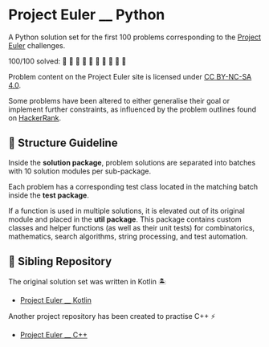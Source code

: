 # Project Euler __ Python

A Python solution set for the first 100 problems corresponding to the [Project Euler](https://projecteuler.net/archives) challenges.

100/100 solved: :snake: :snake: :snake: :snake: :snake: :snake: :snake: :snake: :snake: :snake:

Problem content on the Project Euler site is licensed under [CC BY-NC-SA 4.0](https://projecteuler.net/copyright).

Some problems have been altered to either generalise their goal or implement further constraints, as influenced by the 
problem outlines found on [HackerRank](https://www.hackerrank.com/contests/projecteuler/challenges).

## :open_file_folder: Structure Guideline

Inside the **solution package**, problem solutions are separated into batches with 10 solution modules per sub-package.

Each problem has a corresponding test class located in the matching batch inside the **test package**.

If a function is used in multiple solutions, it is elevated out of its original module and placed in the 
**util package**. This package contains custom classes and helper functions (as well as their unit tests) for 
combinatorics, mathematics, search algorithms, string processing, and test automation.

## :handshake: Sibling Repository

The original solution set was written in Kotlin :desert_island:
- [Project Euler __ Kotlin](https://github.com/bog-walk/project-euler-kotlin)

Another project repository has been created to practise C++ :zap:
- [Project Euler __ C++](https://github.com/bog-walk/project-euler-cpp)